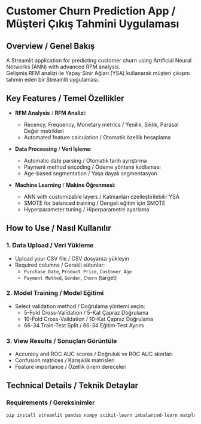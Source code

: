 # Customer Churn Prediction App / Müşteri Çıkış Tahmini Uygulaması

## Overview / Genel Bakış
A Streamlit application for predicting customer churn using Artificial Neural Networks (ANN) with advanced RFM analysis.  
Gelişmiş RFM analizi ile Yapay Sinir Ağları (YSA) kullanarak müşteri çıkışını tahmin eden bir Streamlit uygulaması.

## Key Features / Temel Özellikler
- **RFM Analysis** / **RFM Analizi**:
  - Recency, Frequency, Monetary metrics / Yenilik, Sıklık, Parasal Değer metrikleri
  - Automated feature calculation / Otomatik özellik hesaplama

- **Data Processing** / **Veri İşleme**:
  - Automatic date parsing / Otomatik tarih ayrıştırma
  - Payment method encoding / Ödeme yöntemi kodlaması
  - Age-based segmentation / Yaşa dayalı segmentasyon

- **Machine Learning** / **Makine Öğrenmesi**:
  - ANN with customizable layers / Katmanları özelleştirilebilir YSA
  - SMOTE for balanced training / Dengeli eğitim için SMOTE
  - Hyperparameter tuning / Hiperparametre ayarlama

## How to Use / Nasıl Kullanılır

### 1. Data Upload / Veri Yükleme
- Upload your CSV file / CSV dosyanızı yükleyin
- Required columns / Gerekli sütunlar:
  - `Purchase Date`, `Product Price`, `Customer Age`
  - `Payment Method`, `Gender`, `Churn` (target)

### 2. Model Training / Model Eğitimi
- Select validation method / Doğrulama yöntemi seçin:
  - 5-Fold Cross-Validation / 5-Kat Çapraz Doğrulama
  - 10-Fold Cross-Validation / 10-Kat Çapraz Doğrulama
  - 66-34 Train-Test Split / 66-34 Eğitim-Test Ayrımı

### 3. View Results / Sonuçları Görüntüle
- Accuracy and ROC AUC scores / Doğruluk ve ROC AUC skorları
- Confusion matrices / Karışıklık matrisleri
- Feature importance / Özellik önem dereceleri

## Technical Details / Teknik Detaylar

### Requirements / Gereksinimler
```bash
pip install streamlit pandas numpy scikit-learn imbalanced-learn matplotlib seaborn
